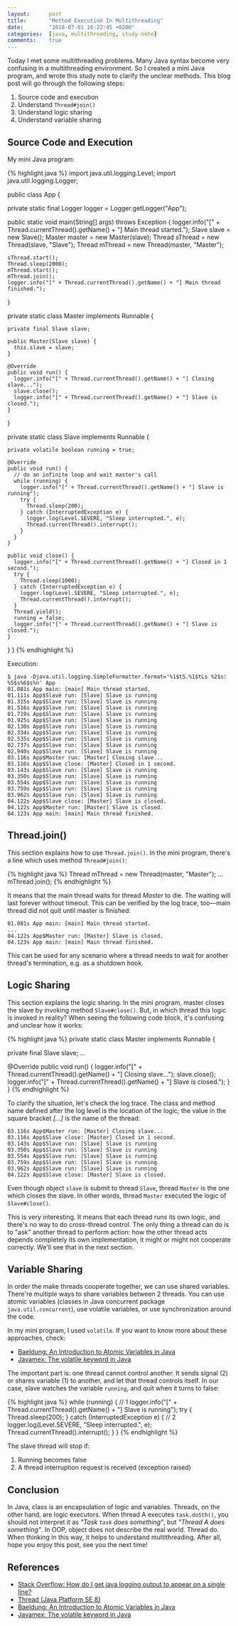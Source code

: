 ```yaml
---
layout:      post
title:       "Method Execution In Multithreading"
date:        "2018-07-01 16:22:45 +0200"
categories:  [java, multithreading, study-note]
comments:    true
---
```


Today I met some multithreading problems. Many Java syntax become very confusing
in a multithreading environment. So I created a mini Java program, and wrote
this study note to clarify the unclear methods. This blog post will go through
the following steps:

1. Source code and execution
2. Understand `Thread#join()`
3. Understand logic sharing
4. Understand variable sharing

<!--more-->

## Source Code and Execution

My mini Java program:

{% highlight java %}
import java.util.logging.Level;
import java.util.logging.Logger;

public class App {

  private static final Logger logger = Logger.getLogger("App");

  public static void main(String[] args) throws Exception {
    logger.info("[" + Thread.currentThread().getName() + "] Main thread started.");
    Slave slave = new Slave();
    Master master = new Master(slave);
    Thread sThread = new Thread(slave, "Slave");
    Thread mThread = new Thread(master, "Master");

    sThread.start();
    Thread.sleep(2000);
    mThread.start();
    mThread.join();
    logger.info("[" + Thread.currentThread().getName() + "] Main thread finished.");
  }

  private static class Master implements Runnable {

    private final Slave slave;

    public Master(Slave slave) {
      this.slave = slave;
    }

    @Override
    public void run() {
      logger.info("[" + Thread.currentThread().getName() + "] Closing slave...");
      slave.close();
      logger.info("[" + Thread.currentThread().getName() + "] Slave is closed.");
    }
  }

  private static class Slave implements Runnable {

    private volatile boolean running = true;

    @Override
    public void run() {
      // do an infinite loop and wait master's call
      while (running) {
        logger.info("[" + Thread.currentThread().getName() + "] Slave is running");
        try {
          Thread.sleep(200);
        } catch (InterruptedException e) {
          logger.log(Level.SEVERE, "Sleep interrupted.", e);
          Thread.currentThread().interrupt();
        }
      }
    }

    public void close() {
      logger.info("[" + Thread.currentThread().getName() + "] Closed in 1 second.");
      try {
        Thread.sleep(1000);
      } catch (InterruptedException e) {
        logger.log(Level.SEVERE, "Sleep interrupted.", e);
        Thread.currentThread().interrupt();
      }
      Thread.yield();
      running = false;
      logger.info("[" + Thread.currentThread().getName() + "] Slave is closed.");
    }
  }
}
{% endhighlight %}

Execution:

```
$ java -Djava.util.logging.SimpleFormatter.format='%1$tS.%1$tLs %2$s: %5$s%6$s%n' App
01.081s App main: [main] Main thread started.
01.111s App$Slave run: [Slave] Slave is running
01.315s App$Slave run: [Slave] Slave is running
01.516s App$Slave run: [Slave] Slave is running
01.719s App$Slave run: [Slave] Slave is running
01.925s App$Slave run: [Slave] Slave is running
02.130s App$Slave run: [Slave] Slave is running
02.334s App$Slave run: [Slave] Slave is running
02.535s App$Slave run: [Slave] Slave is running
02.737s App$Slave run: [Slave] Slave is running
02.940s App$Slave run: [Slave] Slave is running
03.116s App$Master run: [Master] Closing slave...
03.116s App$Slave close: [Master] Closed in 1 second.
03.143s App$Slave run: [Slave] Slave is running
03.350s App$Slave run: [Slave] Slave is running
03.554s App$Slave run: [Slave] Slave is running
03.759s App$Slave run: [Slave] Slave is running
03.962s App$Slave run: [Slave] Slave is running
04.122s App$Slave close: [Master] Slave is closed.
04.122s App$Master run: [Master] Slave is closed.
04.123s App main: [main] Main thread finished.
```

## Thread.join()

This section explains how to use `Thread.join()`.
In the mini program, there's a line which uses method `Thread#join()`:

{% highlight java %}
Thread mThread = new Thread(master, "Master");
...
mThread.join();
{% endhighlight %}

It means that the main thread waits for thread _Master_ to die. The waiting will
last forever without timeout. This can be verified by the log trace, too—main
thread did not quit until master is finished:

```
01.081s App main: [main] Main thread started.
...
04.122s App$Master run: [Master] Slave is closed.
04.123s App main: [main] Main thread finished.
```

This can be used for any scenario where a thread needs to wait for another
thread's termination, e.g. as a shutdown hook.

## Logic Sharing

This section explains the logic sharing.
In the mini program, master closes the slave by invoking method `Slave#close()`.
But, in which thread this logic is invoked in reality? When seeing the following
code block, it's confusing and unclear how it works:

{% highlight java %}
private static class Master implements Runnable {

  private final Slave slave;
  ...

  @Override
  public void run() {
    logger.info("[" + Thread.currentThread().getName() + "] Closing slave...");
    slave.close();
    logger.info("[" + Thread.currentThread().getName() + "] Slave is closed.");
  }
}
{% endhighlight %}

To clarify the situation, let's check the log trace. The class and method name
defined after the log level is the location of the logic; the value in the
square bracket _\[...\]_ is the name of the thread:

```
03.116s App$Master run: [Master] Closing slave...
03.116s App$Slave close: [Master] Closed in 1 second.
03.143s App$Slave run: [Slave] Slave is running
03.350s App$Slave run: [Slave] Slave is running
03.554s App$Slave run: [Slave] Slave is running
03.759s App$Slave run: [Slave] Slave is running
03.962s App$Slave run: [Slave] Slave is running
04.122s App$Slave close: [Master] Slave is closed.
```

Even though object `slave` is submit to thread `Slave`, thread `Master` is the
one which closes the slave. In other words, thread `Master` executed the logic
of `Slave#close()`.

This is very interesting. It means that each thread runs its own logic, and
there's no way to do cross-thread control. The only thing a thread can do is to
"ask" another thread to perform action: how the other thread acts depends
completely its own implementation, it might or might not cooperate correctly.
We'll see that in the next section.

## Variable Sharing

In order the make threads cooperate together, we can use shared variables.
There're multiple ways to share variables between 2 threads. You can use
atomic variables (classes in Java concurrent package `java.util.concurrent`),
use volatile variables, or use synchronization around the code.

In my mini program, I used `volatile`.
If you want to know more about these approaches, check:

- [Baeldung: An Introduction to Atomic Variables in Java][3]
- [Javamex: The volatile keyword in Java][4]

The important part is: one thread cannot control another. It sends signal (2) or
shares variable (1) to another, and let that thread controls itself. In our case,
slave watches the variable `running`, and quit when it turns to false:

{% highlight java %}
while (running) {  // 1
  logger.info("[" + Thread.currentThread().getName() + "] Slave is running");
  try {
    Thread.sleep(200);
  } catch (InterruptedException e) {  // 2
    logger.log(Level.SEVERE, "Sleep interrupted.", e);
    Thread.currentThread().interrupt();
  }
}
{% endhighlight %}

The slave thread will stop if:

1. Running becomes false
2. A thread interruption request is received (exception raised)

## Conclusion

In Java, class is an encapsulation of logic and variables. Threads, on the other
hand, are logic executors. When thread A executes `task.doSth()`, you should not
interpret it as _"Task `task` does something"_, but _"Thread A does
something"_. In OOP, object does not describe the real world. Thread do. When
thinking in this way, it helps to understand multithreading. After all, hope you
enjoy this post, see you the next time!

## References

- [Stack Overflow: How do I get java logging output to appear on a single line?][1]
- [Thread (Java Platform SE 8)][2]
- [Baeldung: An Introduction to Atomic Variables in Java][3]
- [Javamex: The volatile keyword in Java][4]

[4]: https://www.javamex.com/tutorials/synchronization_volatile.shtml
[3]: http://www.baeldung.com/java-atomic-variables
[2]: https://docs.oracle.com/javase/8/docs/api/java/lang/Thread.html
[1]: https://stackoverflow.com/questions/194765/how-do-i-get-java-logging-output-to-appear-on-a-single-line
